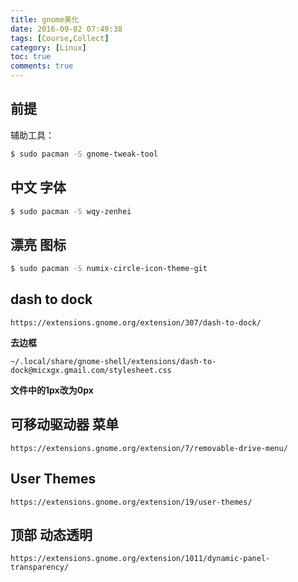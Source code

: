 ```yaml
---
title: gnome美化
date: 2016-09-02 07:49:38
tags: [Course,Collect]
category: [Linux]
toc: true
comments: true
---
```

## 前提
辅助工具：
```bash
$ sudo pacman -S gnome-tweak-tool
```
## 中文 字体
```bash
$ sudo pacman -S wqy-zenhei
```
## 漂亮 图标
```bash
$ sudo pacman -S numix-circle-icon-theme-git
```
## dash to dock
```
https://extensions.gnome.org/extension/307/dash-to-dock/
```
**去边框**
```
~/.local/share/gnome-shell/extensions/dash-to-dock@micxgx.gmail.com/stylesheet.css
```
**文件中的1px改为0px**

## 可移动驱动器 菜单
```
https://extensions.gnome.org/extension/7/removable-drive-menu/
```
## User Themes
```
https://extensions.gnome.org/extension/19/user-themes/
```
## 顶部 动态透明
```
https://extensions.gnome.org/extension/1011/dynamic-panel-transparency/
```

